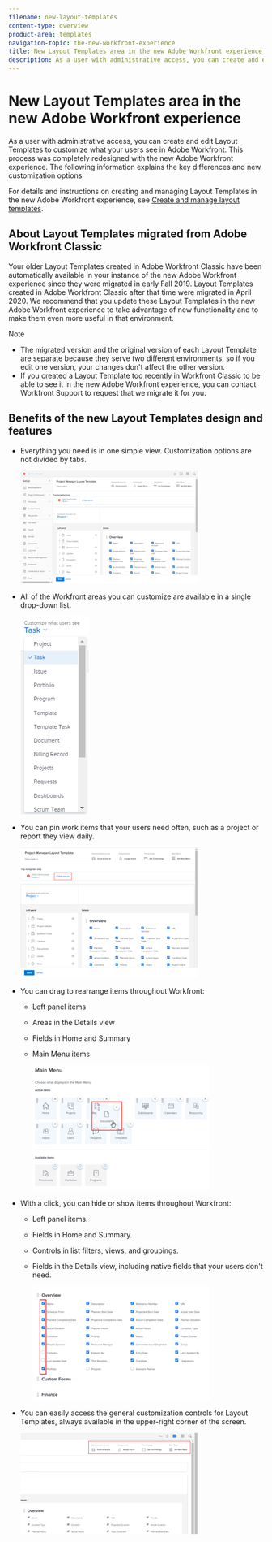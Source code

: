```yaml
---
filename: new-layout-templates
content-type: overview
product-area: templates
navigation-topic: the-new-workfront-experience
title: New Layout Templates area in the new Adobe Workfront experience
description: As a user with administrative access, you can create and edit Layout Templates to customize what your users see in Adobe Workfront. This process was completely redesigned with the new Adobe Workfront experience. The following information explains the key differences and new customization options
---
```


# New Layout Templates area in the new Adobe Workfront experience

As a user with administrative access, you can create and edit Layout Templates to customize what your users see in Adobe Workfront. This process was completely redesigned with the new Adobe Workfront experience. The following information explains the key differences and new customization options

For details and instructions on creating and managing Layout Templates in the new Adobe Workfront experience, see [Create and manage layout templates](../../administration-and-setup/customize-workfront/use-layout-templates/create-and-manage-layout-templates.md).

## About Layout Templates migrated from Adobe Workfront Classic

Your older Layout Templates created in Adobe Workfront Classic have been automatically available in your instance of the new Adobe Workfront experience since they were migrated in early Fall 2019. Layout Templates created in Adobe Workfront Classic after that time were migrated in April 2020. We recommend that you update these Layout Templates in the new Adobe Workfront experience to take advantage of new functionality and to make them even more useful in that environment.

>[!NOTE]
>
>* The migrated version and the original version of each Layout Template are separate because they serve two different environments, so if you edit one version, your changes don't affect the other version.
>* If you created a Layout Template too recently in Workfront Classic to be able to see it in the new Adobe Workfront experience, you can contact Workfront Support to request that we migrate it for you.
>

## Benefits of the new Layout Templates design and features

* Everything you need is in one simple view. Customization options are not divided by tabs.

  ![](assets/layout-templates-nwe-adobe-branding-350x222.png)

* All of the Workfront areas you can customize are available in a single drop-down list.

  ![](assets/customize-what-users-see.png)

* You can pin work items that your users need often, such as a project or report they view daily.

  ![](assets/add-new-pin-adobe-branding-350x257.png)

* You can drag to rearrange items throughout Workfront:

   * Left panel items
   * Areas in the Details view
   * Fields in Home and Summary
   * Main Menu items

     ![](assets/rearrange-main-menu-items-350x246.png)

* With a click, you can hide or show items throughout Workfront:

   * Left panel items.
   * Fields in Home and Summary.
   * Controls in list filters, views, and groupings.
   * Fields in the Details view, including native fields that your users don't need.

     ![](assets/hide-and-show-350x224.png)

* You can easily access the general customization controls for Layout Templates, always available in the upper-right corner of the screen.

  ![](assets/global-options-nwe-350x199.png)

